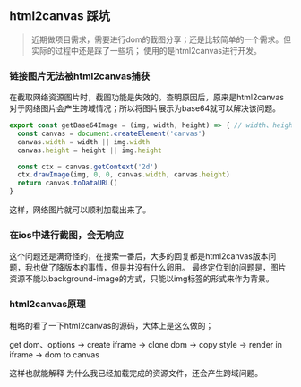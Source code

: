 ## html2canvas 踩坑

> 近期做项目需求，需要进行dom的截图分享；还是比较简单的一个需求。但实际的过程中还是踩了一些坑；
> 使用的是html2canvas进行开发。

### 链接图片无法被html2canvas捕获

在截取网络资源图片时，截图功能是失效的。查明原因后，原来是html2canvas对于网络图片会产生跨域情况；所以将图片展示为base64就可以解决该问题。
```javascript
export const getBase64Image = (img, width, height) => { // width、height调用时传入具体像素值，控制大小 ,不传则默认图像大小
  const canvas = document.createElement('canvas')
  canvas.width = width || img.width
  canvas.height = height || img.height

  const ctx = canvas.getContext('2d')
  ctx.drawImage(img, 0, 0, canvas.width, canvas.height)
  return canvas.toDataURL()
}
```

这样，网络图片就可以顺利加载出来了。

### 在ios中进行截图，会无响应

这个问题还是满奇怪的，在搜索一番后，大多的回复都是html2canvas版本问题，我也做了降版本的事情，但是并没有什么卵用。
最终定位到的问题是，图片资源不能以background-image的方式，只能以img标签的形式来作为背景。

### html2canvas原理

粗略的看了一下html2canvas的源码，大体上是这么做的；

get dom、options -> create iframe  -> clone dom -> copy style -> render in iframe -> dom to canvas 

这样也就能解释 为什么我已经加载完成的资源文件，还会产生跨域问题。
